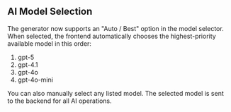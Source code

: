 ## AI Model Selection

The generator now supports an "Auto / Best" option in the model selector. When selected, the frontend automatically chooses the highest-priority available model in this order:

1. gpt-5
2. gpt-4.1
3. gpt-4o
4. gpt-4o-mini

You can also manually select any listed model. The selected model is sent to the backend for all AI operations.